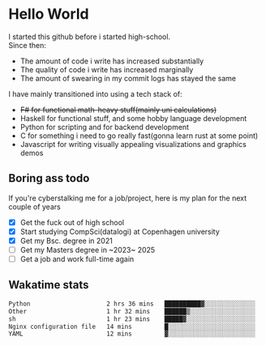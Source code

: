 # Hello World

I started this github before i started high-school.  
Since then:
- The amount of code i write has increased substantially
- The quality of code i write has increased marginally
- The amount of swearing in my commit logs has stayed the same

I have mainly transitioned into using a tech stack of:
- ~~F# for functional math-heavy stuff(mainly uni calculations)~~
- Haskell for functional stuff, and some hobby language development
- Python for scripting and for backend development
- C for something i need to go really fast(gonna learn rust at some point)
- Javascript for writing visually appealing visualizations and graphics demos

## Boring ass todo
If you're cyberstalking me for a job/project, here is my plan for the next couple of years
- [x] Get the fuck out of high school
- [x] Start studying CompSci(datalogi) at Copenhagen university
- [x] Get my Bsc. degree in 2021
- [ ] Get my Masters degree in ~2023~ 2025
- [ ] Get a job and work full-time again

## Wakatime stats
<!--START_SECTION:waka-->

```txt
Python                     2 hrs 36 mins   ██████████▓░░░░░░░░░░░░░░   42.25 %
Other                      1 hr 32 mins    ██████▒░░░░░░░░░░░░░░░░░░   25.01 %
sh                         1 hr 23 mins    █████▓░░░░░░░░░░░░░░░░░░░   22.58 %
Nginx configuration file   14 mins         █░░░░░░░░░░░░░░░░░░░░░░░░   03.84 %
YAML                       12 mins         ▓░░░░░░░░░░░░░░░░░░░░░░░░   03.33 %
```

<!--END_SECTION:waka-->
